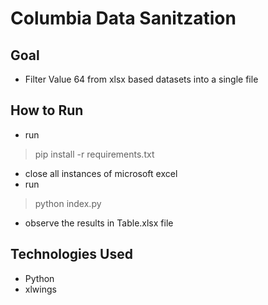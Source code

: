 # Columbia Data Sanitzation

## Goal
*  Filter Value 64 from xlsx based datasets into a single file

## How to Run
* run 
>pip install -r requirements.txt
* close all instances of microsoft excel
* run 
>python index.py
* observe the results in Table.xlsx file

## Technologies Used
* Python 
* xlwings